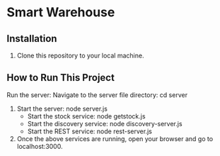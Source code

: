 # Smart Warehouse
## Installation
1. Clone this repository to your local machine.
## How to Run This Project
Run the server:
Navigate to the server file directory: cd server
1. Start the server: node server.js
    * Start the stock service: node getstock.js
    * Start the discovery service: node discovery-server.js
    * Start the REST service: node rest-server.js
3. Once the above services are running, open your browser and go to localhost:3000.